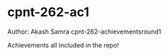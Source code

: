 # cpnt-262-ac1
Author: Akash Samra
cpnt-262-achievementsround1

Achievements all included in the repo!
